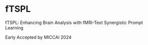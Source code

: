 # fTSPL
fTSPL: Enhancing Brain Analysis with fMRI-Text Synergistic Prompt Learning

Early Accepted by MICCAI 2024 
